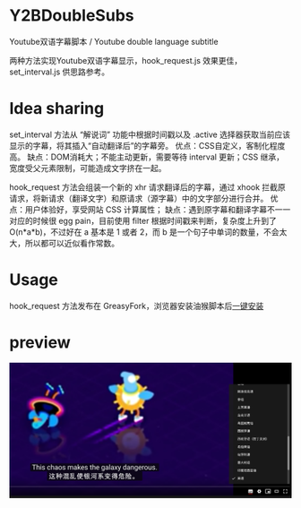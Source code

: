 # Y2BDoubleSubs

Youtube双语字幕脚本 / Youtube double language subtitle 

两种方法实现Youtube双语字幕显示，hook_request.js 效果更佳，set_interval.js 供思路参考。

# Idea sharing

set_interval 方法从 “解说词” 功能中根据时间戳以及 .active 选择器获取当前应该显示的字幕，将其插入“自动翻译后”的字幕旁。
优点：CSS自定义，客制化程度高。
缺点：DOM消耗大；不能主动更新，需要等待 interval 更新；CSS 继承，宽度受父元素限制，可能造成文字挤在一起。

hook_request 方法会组装一个新的 xhr 请求翻译后的字幕，通过 xhook 拦截原请求，将新请求（翻译文字）和原请求（源字幕）中的文字部分进行合并。
优点：用户体验好，享受网站 CSS 计算属性；
缺点：遇到原字幕和翻译字幕不一一对应的时候很 egg pain，目前使用 filter 根据时间戳来判断，复杂度上升到了 O(n\*a\*b)，不过好在 a 基本是 1 或者 2，而 b 是一个句子中单词的数量，不会太大，所以都可以近似看作常数。

# Usage
hook_request 方法发布在 GreasyFork，浏览器安装油猴脚本后[一键安装](https://greasyfork.org/zh-CN/scripts/397363-youtube-double-language-subtitle-youtube-%E5%8F%8C%E8%AF%AD%E5%AD%97%E5%B9%95)

# preview
![demo](demo.png)